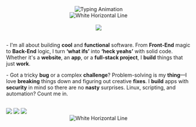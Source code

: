 <div align="center">
    <img src="https://readme-typing-svg.herokuapp.com?font=Fira+Code&weight=700&size=32&duration=3500&pause=1600&color=FFFFFF&center=true&vCenter=true&width=600&lines=Heya,+I'm+Sarkhail;" alt="Typing Animation">
</div>

<div align="center">
    <img src="https://dummyimage.com/1200x4/FFFFFF/FFFFFF" alt="White Horizontal Line">
</div>

<br>

<div align="center">
    <img src="https://img.shields.io/badge/Who Am I-141414?style=for-the-badge&labelColor=6610F2&color=141414">
</div>
<br>

<p>- I'm all about building <strong>cool</strong> and <strong>functional</strong> software. From <strong>Front-End</strong> magic to <strong>Back-End</strong> logic, I turn <strong>‘what ifs’</strong> into <strong>‘heck yeahs’</strong> with solid code. Whether it's a <strong>website</strong>, an <strong>app</strong>, or a <strong>full-stack project</strong>, I <strong>build</strong> things that just <strong>work</strong>.</p>
<p>- Got a tricky <strong>bug</strong> or a complex <strong>challenge</strong>? Problem-solving is my <strong>thing</strong>—I love <strong>breaking</strong> things down and figuring out creative <strong>fixes</strong>. I <strong>build</strong> apps with <strong>security</strong> in mind so there are no <strong>nasty</strong> surprises. Linux, scripting, and automation? Count me in.</p>

<div >

<br>

<img src="https://img.shields.io/badge/-Java-141414?style=flat-square&logo=coffeescript&logoColor=white">
<img src="https://img.shields.io/badge/-Python-141414?style=flat-square&logo=python&logoColor=white">
<img src="https://img.shields.io/badge/-TypeScript-141414?style=flat-square&logo=typescript&logoColor=white">

</div>
<div align="center">
    <img src="https://dummyimage.com/1200x4/FFFFFF/FFFFFF" alt="White Horizontal Line">
</div>


<br>
